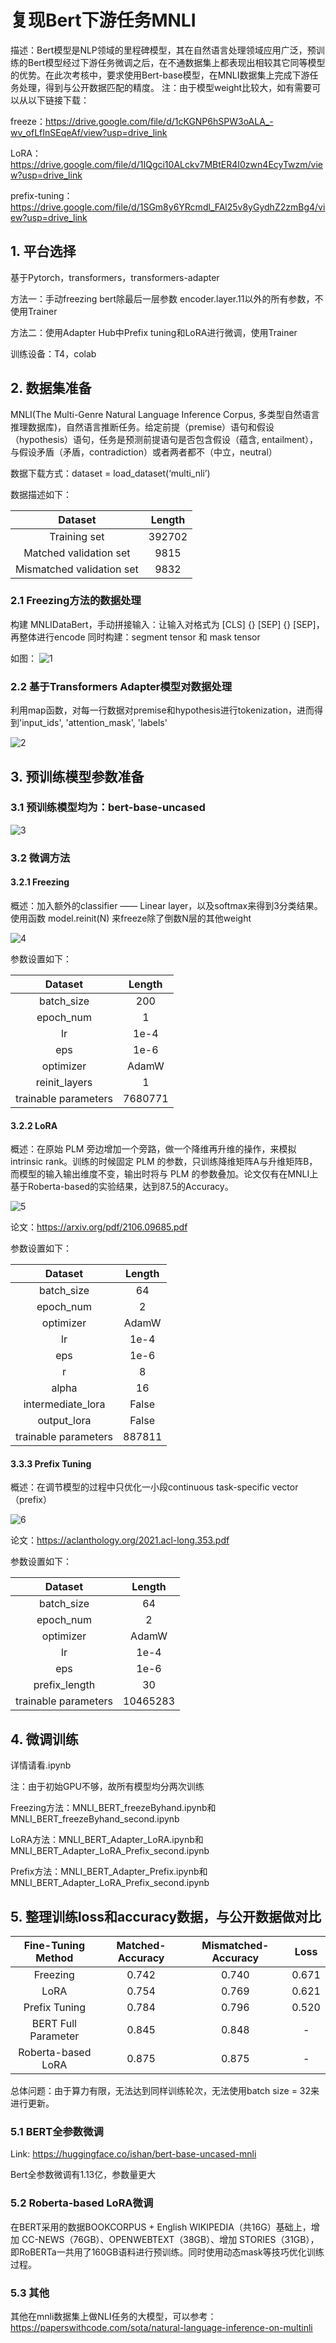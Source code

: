 # 复现Bert下游任务MNLI

描述：Bert模型是NLP领域的里程碑模型，其在自然语言处理领域应用广泛，预训练的Bert模型经过下游任务微调之后，在不通数据集上都表现出相较其它同等模型的优势。在此次考核中，要求使用Bert-base模型，在MNLI数据集上完成下游任务处理，得到与公开数据匹配的精度。
注：由于模型weight比较大，如有需要可以从以下链接下载：

freeze：https://drive.google.com/file/d/1cKGNP6hSPW3oALA_-wv_ofLfInSEqeAf/view?usp=drive_link

LoRA：https://drive.google.com/file/d/1IQgci10ALckv7MBtER4I0zwn4EcyTwzm/view?usp=drive_link

prefix-tuning：https://drive.google.com/file/d/1SGm8y6YRcmdl_FAl25v8yGydhZ2zmBg4/view?usp=drive_link

## 1. 平台选择
基于Pytorch，transformers，transformers-adapter

方法一：手动freezing bert除最后一层参数 encoder.layer.11以外的所有参数，不使用Trainer

方法二：使用Adapter Hub中Prefix tuning和LoRA进行微调，使用Trainer

训练设备：T4，colab

## 2. 数据集准备

MNLI(The Multi-Genre Natural Language Inference Corpus, 多类型自然语言推理数据库)，自然语言推断任务。给定前提（premise）语句和假设（hypothesis）语句，任务是预测前提语句是否包含假设（蕴含, entailment），与假设矛盾（矛盾，contradiction）或者两者都不（中立，neutral）

数据下载方式：dataset = load_dataset(‘multi_nli’)

数据描述如下：

| Dataset                   | Length |
| :-----------------------: | :----: | 
| Training set              | 392702 |
| Matched validation set    | 9815   |
| Mismatched validation set | 9832   |

### 2.1 Freezing方法的数据处理

构建 MNLIDataBert，手动拼接输入：让输入对格式为 [CLS] {} [SEP] {} [SEP]，再整体进行encode
同时构建：segment tensor 和 mask tensor

如图：
![1](./img/1.png "1")



### 2.2 基于Transformers Adapter模型对数据处理


利用map函数，对每一行数据对premise和hypothesis进行tokenization，进而得到'input_ids', 'attention_mask', 'labels'

![2](./img/2.png "2")

## 3. 预训练模型参数准备


### 3.1 预训练模型均为：bert-base-uncased

![3](./img/3.png "3")

### 3.2 微调方法

#### 3.2.1 Freezing

概述：加入额外的classifier —— Linear layer，以及softmax来得到3分类结果。使用函数 model.reinit(N) 来freeze除了倒数N层的其他weight

![4](./img/4.png "4")

参数设置如下：

| Dataset              | Length  |
| :------------------: | :-----: | 
| batch_size           | 200     |
| epoch_num            | 1       |
| lr                   | 1e-4    |
| eps                  | 1e-6    |
| optimizer            | AdamW   |
| reinit_layers        | 1       |
| trainable parameters | 7680771 |

#### 3.2.2 LoRA

概述：在原始 PLM 旁边增加一个旁路，做一个降维再升维的操作，来模拟intrinsic rank。训练的时候固定 PLM 的参数，只训练降维矩阵A与升维矩阵B，而模型的输入输出维度不变，输出时将与 PLM 的参数叠加。论文仅有在MNLI上基于Roberta-based的实验结果，达到87.5的Accuracy。

![5](./img/5.png "5")

论文：https://arxiv.org/pdf/2106.09685.pdf

参数设置如下：

| Dataset              | Length    |
| :------------------: | :-------: | 
| batch_size           | 64        |
| epoch_num            | 2         |
| optimizer            | AdamW     |
| lr                   | 1e-4      |
| eps                  | 1e-6      |
| r                    | 8         |
| alpha                | 16        |
| intermediate_lora    | False     |
| output_lora          | False     |
| trainable parameters | 887811    |

#### 3.3.3 Prefix Tuning


概述：在调节模型的过程中只优化一小段continuous task-specific vector（prefix）

![6](./img/6.png "6")

论文：https://aclanthology.org/2021.acl-long.353.pdf

参数设置如下：

| Dataset              | Length    |
| :------------------: | :-------: | 
| batch_size           | 64        |
| epoch_num            | 2         |
| optimizer            | AdamW     |
| lr                   | 1e-4      |
| eps                  | 1e-6      |
| prefix_length        | 30        |
| trainable parameters | 10465283  |

## 4. 微调训练
详情请看.ipynb

注：由于初始GPU不够，故所有模型均分两次训练

Freezing方法：MNLI_BERT_freezeByhand.ipynb和MNLI_BERT_freezeByhand_second.ipynb

LoRA方法：MNLI_BERT_Adapter_LoRA.ipynb和MNLI_BERT_Adapter_LoRA_Prefix_second.ipynb

Prefix方法：MNLI_BERT_Adapter_Prefix.ipynb和MNLI_BERT_Adapter_LoRA_Prefix_second.ipynb

## 5. 整理训练loss和accuracy数据，与公开数据做对比

| Fine-Tuning Method  | Matched-Accuracy | Mismatched-Accuracy | Loss  |
| :-----------------: | :--------------: | :------------------:| :---: | 
| Freezing            | 0.742            | 0.740               | 0.671 |
| LoRA                | 0.754            | 0.769               | 0.621 |
| Prefix Tuning       | 0.784            | 0.796               | 0.520 |
| BERT Full Parameter | 0.845            | 0.848               | -     |
| Roberta-based LoRA  | 0.875            | 0.875               | -     |

总体问题：由于算力有限，无法达到同样训练轮次，无法使用batch size = 32来进行更新。

### 5.1 BERT全参数微调

Link: https://huggingface.co/ishan/bert-base-uncased-mnli

Bert全参数微调有1.13亿，参数量更大

### 5.2 Roberta-based LoRA微调

在BERT采用的数据BOOKCORPUS + English WIKIPEDIA（共16G）基础上，增加 CC-NEWS（76GB）、OPENWEBTEXT（38GB）、增加 STORIES（31GB），即RoBERTa一共用了160GB语料进行预训练。同时使用动态mask等技巧优化训练过程。

### 5.3 其他

其他在mnli数据集上做NLI任务的大模型，可以参考：https://paperswithcode.com/sota/natural-language-inference-on-multinli

